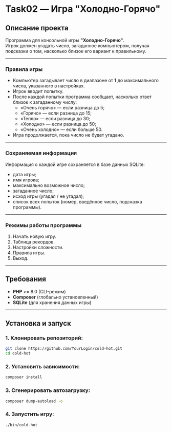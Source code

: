 # Task02 — Игра "Холодно-Горячо"

## Описание проекта
Программа для консольной игры **"Холодно-Горячо"**.  
Игрок должен угадать число, загаданное компьютером, получая подсказки о том, насколько близок его вариант к правильному.

---

### Правила игры
- Компьютер загадывает число в диапазоне от **1** до максимального числа, указанного в настройках.  
- Игрок вводит попытку.  
- После каждой попытки программа сообщает, насколько ответ близок к загаданному числу:  
  - «Очень горячо» — если разница до 5;  
  - «Горячо» — если разница до 15;  
  - «Тепло» — если разница до 30;  
  - «Холодно» — если разница до 50;  
  - «Очень холодно» — если больше 50.  
- Игра продолжается, пока число не будет угадано.  

---

### Сохраняемая информация
Информация о каждой игре сохраняется в базе данных SQLite:
- дата игры;
- имя игрока;
- максимально возможное число;
- загаданное число;
- исход игры (угадал / не угадал);
- список всех попыток (номер, введённое число, подсказка программы).

---

### Режимы работы программы
1. Начать новую игру.  
2. Таблица рекордов.  
3. Настройки сложности.  
4. Правила игры.  
5. Выход.  

---

## Требования
- **PHP** >= 8.0 (CLI-режим)  
- **Composer** (глобально установленный)  
- **SQLite** (для хранения данных игры)  

---

## Установка и запуск

### 1. Клонировать репозиторий:
```bash
git clone https://github.com/YourLogin/cold-hot.git
cd cold-hot
```

### 2. Установить зависимости:
```bash
composer install
```

### 3. Сгенерировать автозагрузку:
```bash
composer dump-autoload -o
```

### 4. Запустить игру:
```bash
./bin/cold-hot
```